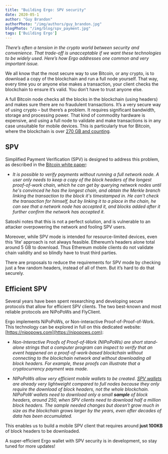 ```yaml
---
title: "Building Ergo: SPV security"
date: 2020-05-1
author: "Guy Brandon"
authorPhoto: "/img/authors/guy_brandon.jpg"
blogPhoto: "/img/blog/spv_payment.jpg"
tags: ['Building Ergo']
---
```


_There’s often a tension in the crypto world between security and convenience. That trade-off is unacceptable if we want these technologies to be widely used. Here’s how Ergo addresses one common and very important issue._

We all know that the most secure way to use Bitcoin, or any crypto, is to download a copy of the blockchain and run a full node yourself. That way, every time you or anyone else makes a transaction, your client checks the blockchain to ensure it’s valid. You don’t have to trust anyone else.

A full Bitcoin node checks all the blocks in the blockchain (using headers) and makes sure there are no fraudulent transactions. It’s a very secure way of using crypto – but there’s a problem. It requires significant bandwidth, storage and processing power. That kind of commodity hardware is expensive, and using a full node to validate and make transactions is in any case unsuitable for mobile devices. This is particularly true for Bitcoin, where the blockchain is over [270 GB and counting](https://www.blockchain.com/charts/blocks-size).

## SPV

Simplified Payment Verification (SPV) is designed to address this problem, as described in the [Bitcoin white paper](https://bitcoin.org/bitcoin.pdf):

- _It is possible to verify payments without running a full network node. A user only needs to keep a copy of the block headers of the longest proof-of-work chain, which he can get by querying network nodes until he's convinced he has the longest chain, and obtain the Merkle branch linking the transaction to the block it's timestamped in. He can't check the transaction for himself, but by linking it to a place in the chain, he can see that a network node has accepted it, and blocks added after it further confirm the network has accepted it._
 
Satoshi notes that this is not a perfect solution, and is vulnerable to an attacker overpowering the network and fooling SPV users.

Moreover, while SPV mode is intended for resource-limited devices, even this ‘lite’ approach is not always feasible. Ethereum’s headers alone total around 5 GB to download. Thus Ethereum mobile clients do not validate chain validity and so blindly have to trust third parties.

There are proposals to reduce the requirements for SPV mode by checking just a few random headers, instead of all of them. But it’s hard to do that securely. 

## Efficient SPV

Several years have been spent researching and developing secure protocols that allow for efficient SPV clients. The two best-known and most reliable protocols are NiPoPoWs and FlyClient.

Ergo implements NiPoPoWs, or Non-interactive Proof-of-Proof-of-Work. This technology can be explored in full on this dedicated website: [https://nipopows.com](https://nipopows.com):

- _Non-Interactive Proofs of Proof-of-Work (NIPoPoWs) are short stand-alone strings that a computer program can inspect to verify that an event happened on a proof-of-work-based blockchain without connecting to the blockchain network and without downloading all block headers. For example, these proofs can illustrate that a cryptocurrency payment was made._

- _NIPoPoWs allow very efficient mobile wallets to be created. [SPV wallets](https://bitcoin.org/en/developer-guide#simplified-payment-verification-spv) are already very lightweight compared to full nodes because they only require the download of block headers, not the whole blockchain. NIPoPoW wallets need to download only a small ***sample*** of block headers, around 250, when SPV clients need to download half a million block headers. The sample needed changes but doesn't grow much in size as the blockchain grows larger by the years, even after decades of data has been accumulated._

This enables us to build a mobile SPV client that requires around __just 100KB__ of block headers to be downloaded.

A super-efficient Ergo wallet with SPV security is in development, so stay tuned for more updates!
